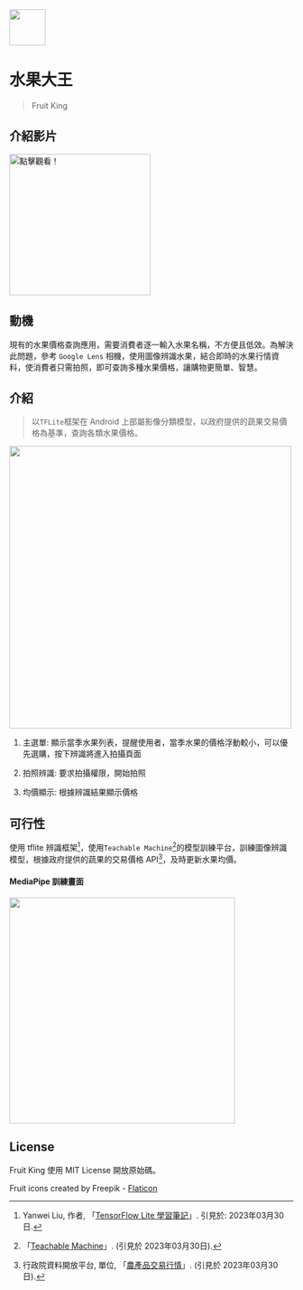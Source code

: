 <img style="width:64px" src="https://i.imgur.com/xr2VtR1.png" />

# 水果大王
> Fruit King

## 介紹影片
<a href="http://www.youtube.com/watch?v=KGMi2AdwXTE"><img title="點擊觀看！" src="https://i.imgur.com/aVQbyIc.png" height="250" ></a>

## 動機
現有的水果價格查詢應用，需要消費者逐一輸入水果名稱，不方便且低效。為解決此問題，參考 `Google Lens` 相機，使用圖像辨識水果，結合即時的水果行情資料，使消費者只需拍照，即可查詢多種水果價格，讓購物更簡單、智慧。
 	
## 介紹
> 以`TFLite`框架在 Android 上部屬影像分類模型，以政府提供的蔬果交易價格為基準，查詢各類水果價格。

<img style="width:500px" src="https://i.imgur.com/FzouYIB.png" />

1. 主選單: 顯示當季水果列表，提醒使用者，當季水果的價格浮動較小，可以優先選購，按下辨識將進入拍攝頁面

2. 拍照辨識: 要求拍攝權限，開始拍照

3. 均價顯示: 根據辨識結果顯示價格

## 可行性
  使用 tflite 辨識框架[^1]，使用`Teachable Machine`[^2]的模型訓練平台，訓練圖像辨識模型，根據政府提供的蔬果的交易價格 API[^3]，及時更新水果均價。

#### MediaPipe 訓練畫面
<img style="width:400px" src="https://i.imgur.com/MOdG6mr.png" />

## License

Fruit King 使用 MIT License 開放原始碼。

Fruit icons created by Freepik - [Flaticon](https://media.flaticon.com/license/license.pdf)

[^1]:Yanwei Liu, 作者, 「[TensorFlow Lite 學習筆記](https://yanwei-liu.medium.com/tensorflow-lite%E5%AD%B8%E7%BF%92%E7%AD%86%E8%A8%98-c95e12f97b9a)」. 引見於: 2023年03月30日.
[^2]:「[Teachable Machine](https://teachablemachine.withgoogle.com/)」. (引見於 2023年03月30日).
[^3]:行政院資料開放平台, 單位, 「[農產品交易行情](https://data.coa.gov.tw/api.aspx#operations-tag-%E4%BA%A4%E6%98%93%E8%A1%8C%E6%83%85)」. (引見於 2023年03月30日).
